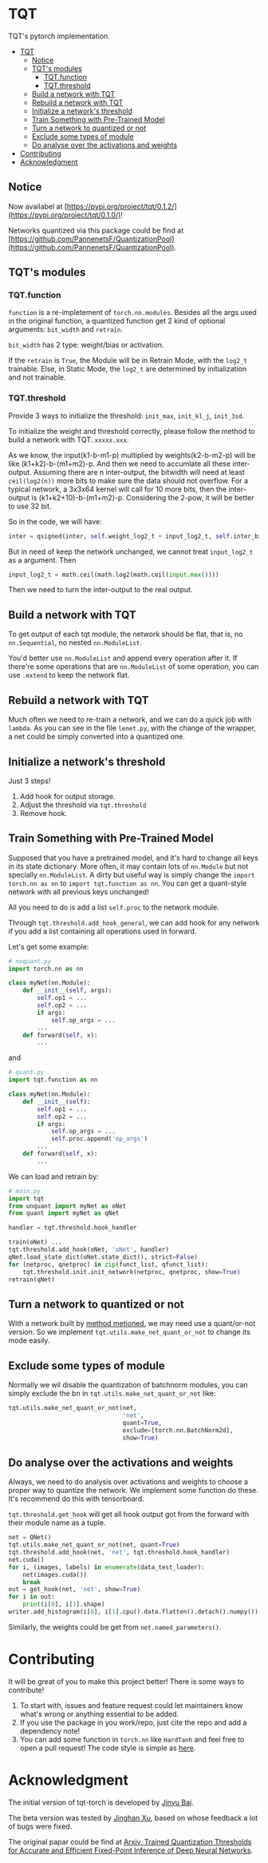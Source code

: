 # TQT
TQT's pytorch implementation.

- [TQT](#tqt)
  - [Notice](#notice)
  - [TQT's modules](#tqts-modules)
    - [TQT.function](#tqtfunction)
    - [TQT.threshold](#tqtthreshold)
  - [Build a network with TQT](#build-a-network-with-tqt)
  - [Rebuild a network with TQT](#rebuild-a-network-with-tqt)
  - [Initialize a network's threshold](#initialize-a-networks-threshold)
  - [Train Something with Pre-Trained Model](#train-something-with-pre-trained-model)
  - [Turn a network to quantized or not](#turn-a-network-to-quantized-or-not)
  - [Exclude some types of module](#exclude-some-types-of-module)
  - [Do analyse over the activations and weights](#do-analyse-over-the-activations-and-weights)
- [Contributing](#contributing)
- [Acknowledgment](#acknowledgment)

## Notice

Now availabel at  [https://pypi.org/project/tqt/0.1.2/](https://pypi.org/project/tqt/0.1.0/)!


Networks quantized via this package could be find at [https://github.com/PannenetsF/QuantizationPool](https://github.com/PannenetsF/QuantizationPool).


## TQT's modules

### TQT.function 

`function` is a re-impletement of `torch.nn.modules`. Besides all the args used in the original function, a quantized function get 2 kind of optional arguments: `bit_width` and `retrain`. 

`bit_width` has 2 type: weight/bias or activation. 

If the `retrain` is `True`, the Module will be in Retrain Mode, with the `log2_t` trainable. Else, in Static Mode, the `log2_t` are determined by initialization and not trainable.

### TQT.threshold

Provide 3 ways to initialize the threshold: `init_max`, `init_kl_j`, `init_3sd`. 

To initialize the weight and threshold correctly, please follow the method to build a network with TQT.
`xxxxx.xxx`. 

As we know, the input(k1-b-m1-p) multiplied by weights(k2-b-m2-p) will be like (k1+k2)-b-(m1+m2)-p. And then we need to accumlate all these inter-output. Assuming there are n inter-output, the bitwidth will need at least `ceil(log2(n))` more bits to make sure the data should not overflow. For a typical network, a 3x3x64 kernel will call for 10 more bits, then the inter-output is (k1+k2+10)-b-(m1+m2)-p. Considering the 2-pow, it will be better to use 32 bit. 

So in the code, we will have:

```py
inter = qsigned(inter, self.weight_log2_t + input_log2_t, self.inter_bit_width) 
```

But in need of keep the network unchanged, we cannot treat `input_log2_t` as a argument. Then

```py 
input_log2_t = math.ceil(math.log2(math.ceil(input.max())))
```

Then we need to turn the inter-output to the real output.

## Build a network with TQT

To get output of each tqt module, the network should be flat, that is, no `nn.Sequential`, no nested `nn.ModuleList`. 

You'd better use `nn.ModuleList` and append every operation after it. If there're some operations that are `nn.ModuleList` of some operation, you can use `.extend` to keep the network flat. 

## Rebuild a network with TQT 

Much often we need to re-train a network, and we can do a quick job with `lambda`. As you can see in the file `lenet.py`, with the change of the wrapper, a net could be simply converted into a quantized one. 

## Initialize a network's threshold 

Just 3 steps! 

1. Add hook for output storage.
2. Adjust the threshold via `tqt.threshold` 
3. Remove hook.

## Train Something with Pre-Trained Model

Supposed that you have a pretrained model, and it's hard to change all keys in its state dictionary. More often, it may contain lots of `nn.Module` but not specially `nn.ModuleList`. A dirty but useful way is simply change the `import torch.nn as nn` to `import tqt.function as nn`. You can get a quant-style network with all previous keys unchanged! 

All you need to do is add a list `self.proc` to the network module.

Through `tqt.threshold.add_hook_general`, we can add hook for any network if you add a list containing all operations used in forward.

Let's get some example: 

```py
# noquant.py
import torch.nn as nn 

class myNet(nn.Module):
    def __init__(self, args):
        self.op1 = ... 
        self.op2 = ...
        if args:
            self.op_args = ...
        ...
    def forward(self, x):
        ...
```

and

```py
# quant.py
import tqt.function as nn 

class myNet(nn.Module):
    def __init__(self):
        self.op1 = ... 
        self.op2 = ...
        if args:
            self.op_args = ...
            self.proc.append('op_args')
        ...
    def forward(self, x):
        ...
```

We can load and retrain by:

```py
# main.py 
import tqt
from unquant import myNet as oNet
from quant import myNet as qNet

handler = tqt.threshold.hook_handler

train(oNet) ... 
tqt.threshold.add_hook(oNet, 'oNet', handler)
qNet.load_state_dict(oNet.state_dict(), strict=False)
for (netproc, qnetproc) in zip(funct_list, qfunct_list):
    tqt.threshold.init.init_network(netproc, qnetproc, show=True)
retrain(qNet)
```

## Turn a network to quantized or not

With a network built by [method metioned](#train-something-with-pre-trained-model), we may need use a quant/or-not version. So we implement `tqt.utils.make_net_quant_or_not` to change its mode easily.

## Exclude some types of module

Normally we wil disable the quantization of batchnorm modules, you can simply exclude the bn in `tqt.utils.make_net_quant_or_not` like:

```py
tqt.utils.make_net_quant_or_not(net,
                                'net',
                                quant=True,
                                exclude=[torch.nn.BatchNorm2d],
                                show=True)
```

## Do analyse over the activations and weights

Always, we need to do analysis over activations and weights to choose a proper way to quantize the network. We implement some function do these. It's recommend do this with tensorboard.

`tqt.threshold.get_hook` will get all hook output got from the forward with their module name as a tuple. 

```py
net = QNet()
tqt.utils.make_net_quant_or_not(net, quant=True)
tqt.threshold.add_hook(net, 'net', tqt.threshold.hook_handler)
net.cuda()
for i, (images, labels) in enumerate(data_test_loader):
    net(images.cuda())
    break
out = get_hook(net, 'net', show=True)
for i in out:
    print(i[0], i[1].shape)
writer.add_histogram(i[0], i[1].cpu().data.flatten().detach().numpy())
```

Similarly, the weights could be get from `net.named_parameters()`.


# Contributing 

It will be great of you to make this project better! There is some ways to contribute!

1. To start with, issues and feature request could let maintainers know what's wrong or anything essential to be added. 
2. If you use the package in you work/repo, just cite the repo and add a dependency note! 
3. You can add some function in `torch.nn` like `HardTanh` and feel free to open a pull request! The code style is simple as [here](style.md).

# Acknowledgment 

The initial version of tqt-torch is developed by [Jinyu Bai](https://github.com/buaabai). 

The beta version was tested by [Jinghan Xu](https://github.com/Xu-Jinghan), based on whose feedback a lot of bugs were fixed.

The original papar could be find at [Arxiv, Trained Quantization Thresholds for Accurate and Efficient Fixed-Point Inference of Deep Neural Networks](https://arxiv.org/abs/1903.08066).